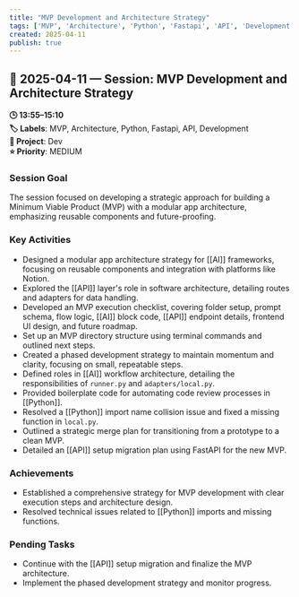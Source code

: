 ```yaml
---
title: "MVP Development and Architecture Strategy"
tags: ['MVP', 'Architecture', 'Python', 'Fastapi', 'API', 'Development']
created: 2025-04-11
publish: true
---
```


## 📅 2025-04-11 — Session: MVP Development and Architecture Strategy

**🕒 13:55–15:10**  
**🏷️ Labels**: MVP, Architecture, Python, Fastapi, API, Development  
**📂 Project**: Dev  
**⭐ Priority**: MEDIUM  


### Session Goal
The session focused on developing a strategic approach for building a Minimum Viable Product (MVP) with a modular app architecture, emphasizing reusable components and future-proofing.

### Key Activities
- Designed a modular app architecture strategy for [[AI]] frameworks, focusing on reusable components and integration with platforms like Notion.
- Explored the [[API]] layer's role in software architecture, detailing routes and adapters for data handling.
- Developed an MVP execution checklist, covering folder setup, prompt schema, flow logic, [[AI]] block code, [[API]] endpoint details, frontend UI design, and future roadmap.
- Set up an MVP directory structure using terminal commands and outlined next steps.
- Created a phased development strategy to maintain momentum and clarity, focusing on small, repeatable steps.
- Defined roles in [[AI]] workflow architecture, detailing the responsibilities of `runner.py` and `adapters/local.py`.
- Provided boilerplate code for automating code review processes in [[Python]].
- Resolved a [[Python]] import name collision issue and fixed a missing function in `local.py`.
- Outlined a strategic merge plan for transitioning from a prototype to a clean MVP.
- Detailed an [[API]] setup migration plan using FastAPI for the new MVP.

### Achievements
- Established a comprehensive strategy for MVP development with clear execution steps and architecture design.
- Resolved technical issues related to [[Python]] imports and missing functions.

### Pending Tasks
- Continue with the [[API]] setup migration and finalize the MVP architecture.
- Implement the phased development strategy and monitor progress.
